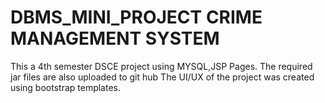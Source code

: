 # DBMS_MINI_PROJECT CRIME MANAGEMENT SYSTEM
This a 4th semester DSCE project using MYSQL,JSP Pages.
The required jar files are also uploaded to git hub
The UI/UX of the project was created using bootstrap templates.


